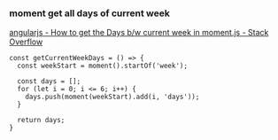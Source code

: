 ###  moment get all days of current week


[angularjs - How to get the Days b/w current week in moment.js - Stack Overflow](https://stackoverflow.com/questions/34871998/how-to-get-the-days-b-w-current-week-in-moment-js "angularjs - How to get the Days b/w current week in moment.js - Stack Overflow")


 

```
const getCurrentWeekDays = () => {
  const weekStart = moment().startOf('week');

  const days = [];
  for (let i = 0; i <= 6; i++) {
    days.push(moment(weekStart).add(i, 'days'));
  }

  return days;
}
```
